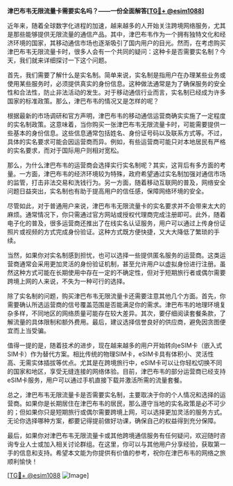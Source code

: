 **津巴布韦无限流量卡需要实名吗？——一份全面解答[[TG💪+ @esim1088](https://t.me/s/esim1088)]**

近年来，随着全球数字化进程的加速，越来越多的人开始关注跨境网络服务，尤其是那些能够提供无限流量的通信产品。其中，津巴布韦作为一个拥有独特文化和经济环境的国家，其移动通信市场也逐渐吸引了国内用户的目光。然而，在考虑购买津巴布韦无限流量卡时，很多人会有一个共同的疑问：这种卡是否需要实名制？今天，我们就来详细探讨一下这个问题。

首先，我们需要了解什么是实名制。简单来说，实名制是指用户在办理某些业务或使用某些服务时，必须提供真实的身份信息。这种做法通常是为了确保服务的安全性和合法性，防止非法活动的发生。对于移动通信行业而言，实名制已经成为许多国家的标准政策。那么，津巴布韦的情况又是怎样的呢？

根据最新的市场调研和官方声明，津巴布韦的移动通信运营商确实实施了一定程度的实名制政策。这意味着，当你购买一张津巴布韦无限流量卡时，可能需要提供一些基本的身份信息。这些信息通常包括姓名、身份证号码以及联系方式等。不过，具体的实名要求可能会因运营商而异。例如，有些运营商可能只对本地居民有严格的实名要求，而对于国际用户则相对宽松。

那么，为什么津巴布韦的运营商会选择实行实名制呢？其实，这背后有多方面的考量。一方面，津巴布韦的经济环境较为特殊，政府希望通过实名制加强对通信市场的监管，打击非法交易和洗钱行为。另一方面，随着移动互联网的普及，网络安全问题日益突出，实名制也有助于提高用户的信任感，保障网络环境的安全。

尽管如此，对于普通用户来说，津巴布韦无限流量卡的实名要求并不会带来太大的麻烦。通常情况下，你只需通过官方网站或授权代理商完成注册即可。此外，随着电子化的普及，很多运营商还推出了在线实名认证服务，用户可以通过上传身份证照片或视频的方式完成身份验证。这种方式既方便快捷，又大大降低了繁琐的手续。

当然，如果你对实名制感到担忧，也可以选择一些提供匿名服务的运营商。这类运营商通常会采用更加灵活的身份验证机制，甚至允许用户以虚拟身份进行注册。虽然这种方式可能在长期使用中存在一定的不确定性，但对于短期旅行者或偶尔需要跨境上网的人来说，不失为一种可行的选择。

除了实名制的问题，购买津巴布韦无限流量卡还需要注意其他几个方面。首先，你需要确认所选运营商的信号覆盖范围是否能满足你的需求。津巴布韦的地理环境复杂多样，不同地区的网络质量可能存在较大差异。其次，要仔细阅读套餐条款，了解流量的具体限制和额外费用。最后，建议选择信誉良好的供应商，避免因贪图便宜而上当受骗。

值得一提的是，随着技术的进步，现在越来越多的用户开始转向eSIM卡（嵌入式SIM卡）作为替代方案。相比传统的物理SIM卡，eSIM卡具有体积小、灵活性高、无需实体插拔等优点。尤其是在跨境旅行中，eSIM卡可以让你轻松切换不同的国家和地区，享受无缝连接的网络体验。目前，津巴布韦的部分运营商已经支持eSIM卡服务，用户可以通过手机直接下载并激活所需的流量套餐。

总之，津巴布韦无限流量卡是否需要实名制，主要取决于你的个人情况和选择的运营商。如果你是长期居住在津巴布韦的居民，那么遵守当地的实名政策是必不可少的；但如果你只是短期旅行或偶尔需要跨境上网，可以选择更加灵活的服务方式。无论你选择哪种方案，都要记得提前做好功课，确保自己的权益得到充分保障。

最后，如果你对津巴布韦无限流量卡或其他跨境通信服务有任何疑问，欢迎随时咨询专业人士或加入相关讨论群组。在这里，你可以与其他用户分享经验，获取第一手的信息和支持。希望本文能为你提供有价值的参考，祝你在津巴布韦的网络之旅顺利愉快！

[[TG💪+ @esim1088](https://t.me/s/esim1088) ![Image](https://i.postimg.cc/4NQfJmqS/Snipaste-2025-05-13-00-14-12.png)]